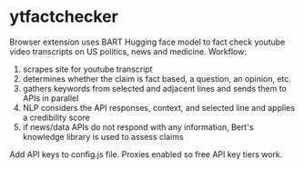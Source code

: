 # ytfactchecker
Browser extension uses BART Hugging face model to fact check youtube video transcripts on US politics, news and medicine.
Workflow:
1. scrapes site for youtube transcript
2. determines whether the claim is fact based, a question, an opinion, etc.
3. gathers keywords from selected and adjacent lines and sends them to APIs in parallel
4. NLP considers the API responses, context, and selected line and applies a credibility score
5. if news/data APIs do not respond with any information, Bert's knowledge library is used to assess claims

Add API keys to config.js file.
Proxies enabled so free API key tiers work.
